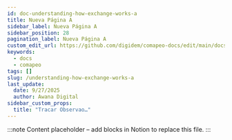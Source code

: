 ```yaml
---
id: doc-understanding-how-exchange-works-a
title: Nueva Página A
sidebar_label: Nueva Página A
sidebar_position: 28
pagination_label: Nueva Página A
custom_edit_url: https://github.com/digidem/comapeo-docs/edit/main/docs/understanding-how-exchange-works-c/understanding-how-exchange-works-a.md
keywords:
  - docs
  - comapeo
tags: []
slug: /understanding-how-exchange-works-a
last_update:
  date: 9/27/2025
  author: Awana Digital
sidebar_custom_props:
  title: "Tracar Observao…"
---
```


<!-- Placeholder content generated automatically because the Notion page is missing a Website Block. -->

:::note
Content placeholder – add blocks in Notion to replace this file.
:::
